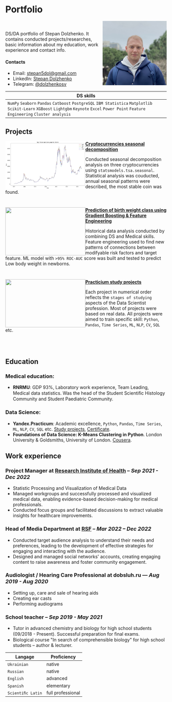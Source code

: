# Portfolio
<img align="right" width="200" height="200" src="https://github.com/stepan5dol/Portfolio/blob/18292c4c82e3a8d17fed55f6cd71ef16fb1b06d2/IMG_8441%202.jpg" />

<br />

DS/DA portfolio of Stepan Dolzhenko. It contains conducted projects/researches, basic information about my education, work experience and contact info.

#### Contacts

* Email: stepan5dol@gmail.com
* LinkedIn: [Stepan Dolzhenko](http://linkedin.com/in/stepan-dolzhenko-349ba2259/)
* Telegram: [@dolzhenkosv](t.me/dolzhenkosv)

DS skills |
---|
 `NumPy` `Seaborn` `Pandas` `Catboost` `PostgreSQL` `IBM Statistica` `Matplotlib` `Scikit-Learn` `XGBoost` `Lightgbm` `Keynote` `Excel` `Power Point` `Feature Engineering` `Cluster analysis` |

## Projects
<img align="left"  width="250" height="150" src="https://github.com/stepan5dol/Crypto-seasonal-decomposition/blob/04c5bab2056463ff3c88ec17e935e23d86773b9e/Figures/Fig.01.png"> **[Cryptocurrencies seasonal decomposition](https://github.com/stepan5dol/Crypto-seasonal-decomposition/tree/main)** 

Conducted seasonal decomposition analysis on three cryptocurrencies using `statsmodels.tsa.seasonal`. Statistical analysis was couducted, annual seasonal patterns were described, the most stable coin was found.

#

<img align="left" width="250" height="150" src="https://www.googleapis.com/download/storage/v1/b/kaggle-user-content/o/inbox%2F9827603%2Fd7462810916dbac272877e81a3c96c56%2FDataset%20Header.png?generation=1678210108648329&alt=media"> **[Prediction of birth weight class using Gradient Boosting & Feature Engineering](https://github.com/stepan5dol/smoking-vs-pregnancy/tree/main)** 

Historical data analysis conducted by combining DS and Medical skills. Feature engineering used to find new patterns of connections between modifyable risk factors and target feature. ML model with `>95% ROC-AUC` score was built and tested to predict Low body weight in newborns.

#

<img align="left" width="250" height="150" src="https://storage.yandexcloud.net/yandexpro-prod/storage/images/originals/rbbV040khvDPdom4n002jNPoZACSCTIuE4XAkxsM.png"> **[Practicium study projects](https://github.com/stepan5dol/practicum_projects)** 

Each project in numerical order reflects the `stages of studying` aspects of the Data Scientist profession. Most of projects were based on real data. All projects were aimed to train specific skill: `Python`, `Pandas`, `Time Series`, `ML`, `NLP`, `CV`, `SQL` etc.

<br />
<br />

## Education

### Medical education:
- **RNRMU**: GDP 93%, Laboratory work experience, Team Leading, Medical data statistics. Was the head of the Student Scientiﬁc Histology Community and Student Paediatric Community.

### Data Science:
- **Yandex.Practicum**: Academic excellence, `Python`, `Pandas`, `Time Series`, `ML`, `NLP`, `CV`, `SQL` etc. [Study projects](https://github.com/stepan5dol/practicum_projects), [Certificate](https://github.com/stepan5dol/practicum_projects/blob/b02813ee68e2c57e7a23f24ea6e548ab9c63f58d/Dolzhenko%20Stepan_20232%D0%A6%D0%9F%D0%94%D0%A100345.pdf).
- **Foundations of Data Science: K-Means Clustering in Python**. London University & Goldsmiths, University of London. [Cousera](https://www.coursera.org/learn/data-science-k-means-clustering-python/home/welcome).

## Work experience
### Project Manager at [Research Institute of Health](https://mednet.ru/en/) – _Sep 2021 - Dec 2022_
    
- Statistic Processing and Visualization of Medical Data
- Managed workgroups and successfully processed and visualized medical data, enabling evidence-based decision-making for medical professionals.
- Conducted focus groups and facilitated discussions to extract valuable insights for healthcare improvements.

### Head of Media Department at [RSF](https://sepsisforum.ru/eng/) – _Mar 2022 – Dec 2022_

- Conducted target audience analysis to understand their needs and preferences, leading to the development of effective strategies for engaging and interacting with the audience.
- Designed and managed social networks' accounts, creating engaging content to raise awareness and foster community engagement.

### Audiologist / Hearing Care Professional at dobsluh.ru — _Aug 2019 - Aug 2020_
- Setting up, care and sale of hearing aids 
- Creating ear casts
- Performing audiograms

### School teacher – _Sep 2019 - May 2021_
- Tutor in advanced chemistry and biology for high school students (09/2018 - Present). Successful preparation for ﬁnal exams.
- Biological course "In search of comprehensible biology" for high school students – author & lecturer.


Langage | Proficiency |
---|---
`Ukrainian` | native 
`Russian` | native
`English` | advanced
`Spanish` | elementary
`Scientiﬁc Latin` | full professional 


